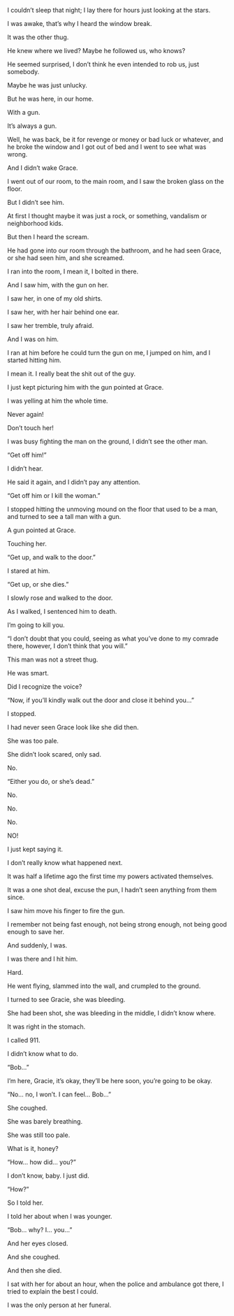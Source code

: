 I  couldn’t sleep that night; I lay there for hours just looking at the stars.

I was awake, that’s why I heard the window break.

It was the other thug.

He knew where we lived? Maybe he followed us, who knows?

He seemed surprised, I don’t think he even intended to rob us, just somebody.

Maybe he was just unlucky.

But he was here, in our home.

With a gun.

It’s always a gun.

Well, he was back, be it for revenge or money or bad luck or whatever, and he broke the window and I got out of bed and I went to see what was wrong.

And I didn’t wake Grace.

I went out of our room, to the main room, and I saw the broken glass on the floor.

But I didn’t see him.

At first I thought maybe it was just a rock, or something, vandalism or neighborhood kids.

But then I heard the scream.

He had gone into our room through the bathroom, and he had seen Grace, or she had seen him, and she screamed.

I ran into the room, I mean it, I bolted in there.

And I saw him, with the gun on her.

I saw her, in one of my old shirts.

I saw her, with her hair behind one ear.

I saw her tremble, truly afraid.

And I was on him.

I ran at him before he could turn the gun on me, I jumped on him, and I started hitting him.

I mean it.  I really beat the shit out of the guy.

I just kept picturing him with the gun pointed at Grace.

I was yelling at him the whole time.

Never again!

Don’t touch her!

I was busy fighting the man on the ground, I didn’t see the other man.

“Get off him!”

I didn’t hear.

He said it again, and I didn’t pay any attention.

“Get off him or I kill the woman.”

I stopped hitting the unmoving mound on the floor that used to be a man, and turned to see a tall man with a gun.

A gun pointed at Grace.

Touching her.

“Get up, and walk to the door.”

I stared at him.

“Get up, or she dies.”

I slowly rose and walked to the door.

As I walked, I sentenced him to death.

I’m going to kill you.

“I don’t doubt that you could, seeing as what you’ve done to my comrade there, however, I don’t think that you will.”

This man was not a street thug.

He was smart.

Did I recognize the voice?

“Now, if you’ll kindly walk out the door and close it behind you…”

I stopped.

I had never seen Grace look like she did then.

She was too pale.

She didn’t look scared, only sad.

No.

“Either you do, or she’s dead.”

No.

No.

No.

NO!

I just kept saying it.

I don’t really know what happened next.

It was half a lifetime ago the first time my powers activated themselves.

It was a one shot deal, excuse the pun, I hadn’t seen anything from them since.

I saw him move his finger to fire the gun.

I remember not being fast enough, not being strong enough, not being good enough to save her.

And suddenly, I was.

I was there and I hit him.

Hard.

He went flying, slammed into the wall, and crumpled to the ground.

I turned to see Gracie, she was bleeding.

She had been shot, she was bleeding in the middle, I didn’t know where.

It was right in the stomach.

I called 911.

I didn’t know what to do.

“Bob…”

I’m here, Gracie, it’s okay, they’ll be here soon, you’re going to be okay.

“No… no, I won’t.  I can feel… Bob…”

She coughed.

She was barely breathing.

She was still too pale.

What is it, honey?

“How… how did… you?”

I don’t know, baby.  I just did.

“How?”

So I told her.

I told her about when I was younger.

“Bob… why?  I… you…”

And her eyes closed.

And she coughed.

And then she died.

I sat with her for about an hour, when the police and ambulance got there, I tried to explain the best I could.

I was the only person at her funeral.
